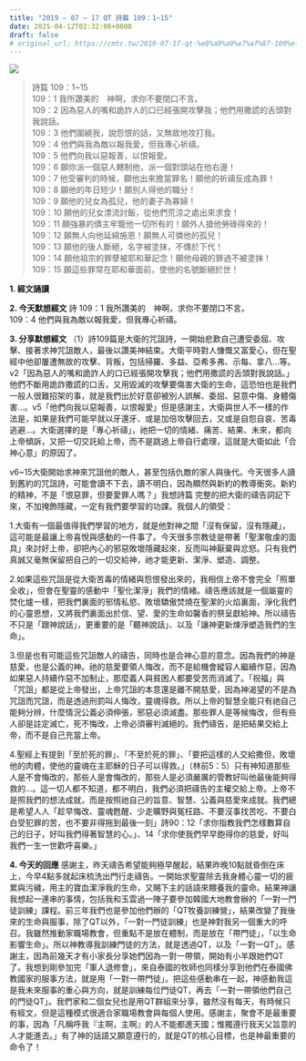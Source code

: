 ```yaml
---
title: "2019 – 07 – 17 QT 詩篇 109：1~15"
date: 2025-04-12T02:32:08+0800
draft: false
# original_url: https://cmtc.tw/2019-07-17-qt-%e8%a9%a9%e7%af%87-109%ef%bc%9a115
---
```


![](/images/qt.jpg)
> 詩篇 109：1\~15  
> 109：1 我所讚美的　神啊，求你不要閉口不言。  
> 109：2 因為惡人的嘴和詭詐人的口已經張開攻擊我；他們用撒謊的舌頭對我說話。  
> 109：3 他們圍繞我，說怨恨的話，又無故地攻打我。  
> 109：4 他們與我為敵以報我愛，但我專心祈禱。  
> 109：5 他們向我以惡報善，以恨報愛。  
> 109：6 願你派一個惡人轄制他，派一個對頭站在他右邊！  
> 109：7 他受審判的時候，願他出來擔當罪名！願他的祈禱反成為罪！  
> 109：8 願他的年日短少！願別人得他的職分！  
> 109：9 願他的兒女為孤兒，他的妻子為寡婦！  
> 109：10 願他的兒女漂流討飯，從他們荒涼之處出來求食！  
> 109：11 願強暴的債主牢籠他一切所有的！願外人搶他勞碌得來的！  
> 109：12 願無人向他延綿施恩！願無人可憐他的孤兒！  
> 109：13 願他的後人斷絕，名字被塗抹，不傳於下代！  
> 109：14 願他祖宗的罪孽被耶和華記念！願他母親的罪過不被塗抹！  
> 109：15 願這些罪常在耶和華面前，使他的名號斷絕於世！

**1. 經文誦讀**

**2.  今天默想經文**
詩 109：1 我所讚美的　神啊，求你不要閉口不言。  
109：4 他們與我為敵以報我愛，但我專心祈禱。

**3. 分享默想經文**
（1）詩109篇是大衛的咒詛詩，一開始悲歎自己遭受委屈、攻擊、接著求神咒詛敵人，最後以讚美神結束。大衛平時對人慷慨又富愛心，但在聖經中他卻屢遭無故的攻擊、背叛，包括掃羅、多益、亞希多弗、示每、拿八…等。v2「因為惡人的嘴和詭詐人的口已經張開攻擊我；他們用撒謊的舌頭對我說話。」他們不斷用詭詐撒謊的口舌，又用毀滅的攻擊要傷害大衛的生命，這恐怕也是我們一般人很難招架的事，就是我們出於好意卻被別人誤解、委屈、惡意中傷、身體傷害…。v5「他們向我以惡報善，以恨報愛」但是感謝主，大衛與世人不一樣的作法是，如果是我們可能早就以牙還牙、或是加倍攻擊回去，又或是自怨自哀、苦毒逃避…。大衛選擇的是「專心祈禱」，祂把一切的情緒、痛苦、結果、未來，都向上帝傾訴，又把一切交託給上帝，而不是跳過上帝自行處理，這就是大衛如此「合神心意」的原因了。

v6\~15大衛開始求神來咒詛他的敵人，甚至包括仇敵的家人與後代。今天很多人讀到舊約的咒詛詩，可能會讀不下去，讀不明白，因為顯然與新約的教導衝突。新約的精神，不是「恨惡罪，但要愛罪人嗎？」我想詩篇 完整的把大衛的禱告詞記下來，不加掩飾隱藏，一定有我們要學習的功課。我個人的領受：

1.大衛有一個最值得我們學習的地方，就是他對神之間「沒有保留，沒有隱藏」，這可能是最讓上帝喜悅與感動的一件事了。今天很多宗教徒是帶著「聖潔敬虔的面具」來討好上帝，卻把內心的邪惡敗壞隱藏起來，反而叫神厭棄與忿怒。只有我們真誠又毫無保留把自己的一切交給神，祂才能更新、潔淨、塑造、調整。

2.如果這些咒詛是從大衛苦毒的情緒與怨恨發出來的，我相信上帝不會完全「照單全收」，但會在聖靈的感動中「聖化潔淨」我們的情緒。禱告應該就是一個屬靈的焚化爐一樣，把我們裏面的邪情私慾、敗壞驕傲焚燒在聖潔的火焰裏面，淨化我們的心靈思想，又將我們裏面出於信、望、愛的生命如馨香的祭呈獻給神。所以禱告不只是「跟神說話」，更重要的是「聽神說話」、以及「讓神更新煉淨塑造我們的生命」。

3.但是也有可能這些咒詛敵人的禱告，同時也是合神心意的意念。因為我們的神是慈愛，也是公義的神。祂的慈愛要領人悔改，而不是給機會縱容人繼續作惡，因為如果惡人持續作惡不加制止，那麼義人與貧困人都要受苦而消滅了。「祝福」與「咒詛」都是從上帝發出，上帝咒詛的本意還是離不開慈愛，因為神渴望的不是為咒詛而咒詛，而是透過刑罰叫人悔改，靈魂得救。所以上帝的智慧全能只有祂自己能夠分辨，什麼情況公義必須伸張，邪惡必須滅盡。那些罪人是等候悔改，但有些人卻是註定滅亡，死不悔改，上帝必須審判滅絕的。我們禱告，是把結果交給上帝，而不是自己充當上帝。

4.聖經上有提到「至於死的罪」、「不至於死的罪」、「要把這樣的人交給撒但，敗壞他的肉體，使他的靈魂在主耶穌的日子可以得救。」（林前5：5）只有神知道那些人是不會悔改的，那些人是會悔改的，那些人是必須嚴厲的管教好叫他最後能夠得救的…。這一切人都不知道，都不明白，我們必須把禱告的主權交給上帝。上帝不是照我們的想法成就，而是按照祂自己的旨意、智慧、公義與慈愛來成就。我們總是希望人人「趁早悔改、靈魂甦醒、少走曠野與冤枉路、不要沒事找苦吃、不要白白受犯罪的苦，也不要非得拖到最後一刻」詩90：12「求你指教我們怎樣數算自己的日子，好叫我們得著智慧的心。」、14「求你使我們早早飽得你的慈愛，好叫我們一生一世歡呼喜樂。」

**4. 今天的回應**
感謝主，昨天禱告希望能夠極早醒起，結果昨晚10點就昏倒在床上，今早4點多就起床梳洗出門行走禱告。一開始求聖靈除去我身體心靈一切的疲累與污穢，用主的寶血潔淨我的生命，又賜下主的話語來餵養我的靈命。結果神讓我想起一連串的事情，包括我和玉雲過一陣子要參加韓國大地教會辦的「一對一門徒訓練」課程。前三年我們也是參加他們辦的「QT牧養訓練營」，結果改變了我後來的生命與服事，除了QT以外，「一對一門徒訓練」也是神對我另一個重大的呼召。我雖然推動家職場教會，但重點不是放在體制，而是放在「帶門徒」，「以生命影響生命」。所以神教導我訓練門徒的方法，就是透過QT，以及「一對一QT」。感謝主，因為前幾天才有小家長分享她們因為一對一帶領，開始有小羊跟她們QT了。我想到剛參加完「軍人退修會」，來自泰國的牧師也同樣分享到他們在泰國佛教國家的服事方法，就是用「一對一帶門徒」。把這些感動串在一起，神感動我這是我未來服事的重心與方向，就是訓練每位門徒QT，再去「一對一帶領他們自己的門徒QT」。我們家和二個女兒也是用QT群組來分享，雖然沒有每天，有時候只有經文，但是這種模式很適合家職場教會與每個人使用。感謝主，聚會不是最重要的事，因為「凡稱呼我『主啊，主啊』的人不能都進天國；惟獨遵行我天父旨意的人才能進去。」有了神的話語又願意遵行的，就是QT的核心目標，也是神最重要的命令了！
